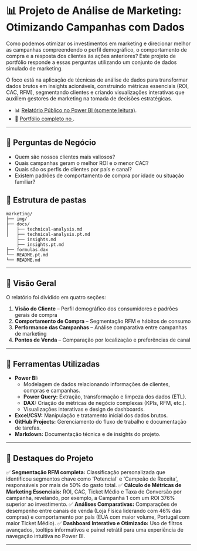 
# 📊 Projeto de Análise de Marketing: Otimizando Campanhas com Dados

Como podemos otimizar os investimentos em marketing e direcionar melhor as campanhas compreendendo o perfil demográfico, o comportamento de compra e a resposta dos clientes às ações anteriores? Este projeto de portfólio responde a essas perguntas utilizando um conjunto de dados simulado de marketing.

O foco está na aplicação de técnicas de análise de dados para transformar dados brutos em insights acionáveis, construindo métricas essenciais (ROI, CAC, RFM), segmentando clientes e criando visualizações interativas que auxiliem gestores de marketing na tomada de decisões estratégicas.



- 📊 [Relatório Público no Power BI (somente leitura)](https://app.powerbi.com/view?r=eyJrIjoiZWMyYWZjMTgtY2I3NS00YTNiLWIyYzAtZTQyNGZkNDQxYzBjIiwidCI6IjkwNzZiMjlhLWNmZGMtNGMyNC1iNjJmLTBiMTBiOWViMDhmYiIsImMiOjl9).  
- 🔗 [Portfólio completo no ](https://paatyiaczinski.github.io/).

---

## 🧠 Perguntas de Negócio

- Quem são nossos clientes mais valiosos?
- Quais campanhas geram o melhor ROI e o menor CAC?
- Quais são os perfis de clientes por país e canal?
- Existem padrões de comportamento de compra por idade ou situação familiar?



## 📁 Estrutura de pastas

```
marketing/
├── img/                         
├── docs/
│   ├── technical-analysis.md    
│   ├── technical-analysis.pt.md 
    ├── insights.md      
    ├── insights.pt.md                        
├── formulas.dax                 
└── README.pt.md 
└── README.md                    
```

---

## 🧭 Visão Geral

O relatório foi dividido em quatro seções:

1. **Visão do Cliente** – Perfil demográfico dos consumidores e padrões gerais de compra
2. **Comportamento de Compra** – Segmentação RFM e hábitos de consumo
3. **Performance das Campanhas** – Análise comparativa entre campanhas de marketing
4. **Pontos de Venda** – Comparação por localização e preferências de canal

---


## 🧰 Ferramentas Utilizadas

- **Power BI:**
    - Modelagem de dados relacionando informações de clientes, compras e campanhas.
    - **Power Query:** Extração, transformação e limpeza dos dados (ETL).
    - **DAX:** Criação de métricas de negócio complexas (KPIs, RFM, etc.).
    - Visualizações interativas e design de dashboards.
- **Excel/CSV:** Manipulação e tratamento inicial dos dados brutos.
- **GitHub Projects:** Gerenciamento do fluxo de trabalho e documentação de tarefas.
- **Markdown:** Documentação técnica e de insights do projeto.


---


## 📝 Destaques do Projeto

✅ **Segmentação RFM completa:** Classificação personalizada que identificou segmentos chave como 'Potencial' e 'Campeão de Receita', responsáveis por mais de 50% do gasto total.
✅ **Cálculo de Métricas de Marketing Essenciais:** ROI, CAC, Ticket Médio e Taxa de Conversão por campanha, revelando, por exemplo, a Campanha 1 com um ROI 376% superior ao investimento.
✅ **Análises Comparativas:** Comparações de desempenho entre canais de venda (Loja Física liderando com 46% das compras) e comportamento por país (EUA com maior volume, Portugal com maior Ticket Médio).
✅ **Dashboard Interativo e Otimizado:** Uso de filtros avançados, tooltips informativos e painel retrátil para uma experiência de navegação intuitiva no Power BI.

---






